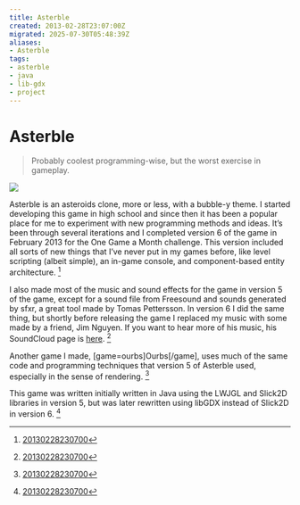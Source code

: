 ```yaml
---
title: Asterble
created: 2013-02-28T23:07:00Z
migrated: 2025-07-30T05:48:39Z
aliases:
- Asterble
tags:
- asterble
- java
- lib-gdx
- project
---
```


# Asterble

> Probably coolest programming-wise, but the worst exercise in gameplay.

![](https://www.youtube.com/watch?v=HSGuHwqdV0k)

Asterble is an asteroids clone, more or less, with a bubble-y theme. I started developing this game in high school and since then it has been a popular place for me to experiment with new programming methods and ideas. It’s been through several iterations and I completed version 6 of the game in February 2013 for the One Game a Month challenge. This version included all sorts of new things that I’ve never put in my games before, like level scripting (albeit simple), an in-game console, and component-based entity architecture. [^1]

I also made most of the music and sound effects for the game in version 5 of the game, except for a sound file from Freesound and sounds generated by sfxr, a great tool made by Tomas Pettersson. In version 6 I did the same thing, but shortly before releasing the game I replaced my music with some made by a friend, Jim Nguyen. If you want to hear more of his music, his SoundCloud page is [here](https://soundcloud.com/shatteredpointofview). [^1]

Another game I made, [game=ourbs]Ourbs[/game], uses much of the same code and programming techniques that version 5 of Asterble used, especially in the sense of rendering. [^1]

This game was written initially written in Java using the LWJGL and Slick2D libraries in version 5, but was later rewritten using libGDX instead of Slick2D in version 6. [^1]

[^1]: [20130228230700](../entries/20130228230700.md)
